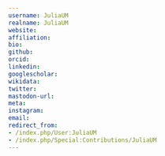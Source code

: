 ```yaml
---
username: JuliaUM
realname: JuliaUM
website: 
affiliation: 
bio: 
github: 
orcid: 
linkedin: 
googlescholar: 
wikidata: 
twitter: 
mastodon-url: 
meta:
instagram:
email:
redirect_from:
- /index.php/User:JuliaUM
- /index.php/Special:Contributions/JuliaUM
---
```

